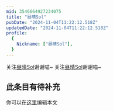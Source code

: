 ```yaml
---
mid: 3546664927234075
title: "昼晴Sol"
pubDate: "2024-11-04T11:22:12.518Z"
updatedDate: "2024-11-04T11:22:12.518Z"
profile:
  {
    Nickname: ["昼晴Sol"],
  }
---
```


关注[昼晴Sol](https://space.bilibili.com/3546664927234075)谢谢喵~ 关注[昼晴Sol](https://space.bilibili.com/3546664927234075)谢谢喵~

## 此条目有待补充
你可以在[这里](https://github.com/Yuhanawa/VTuber.ICU-Content/edit/master/v/昼晴Sol/index.md)编辑本文
